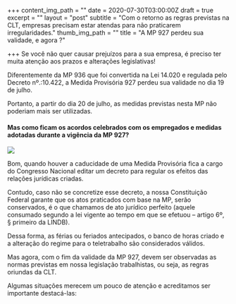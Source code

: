 +++
content_img_path = ""
date = 2020-07-30T03:00:00Z
draft = true
excerpt = ""
layout = "post"
subtitle = "Com o retorno as regras previstas na CLT, empresas precisam estar atendas para não praticarem irregularidades."
thumb_img_path = ""
title = "A MP 927 perdeu sua validade, e agora ?"

+++
Se você não quer causar prejuízos para a sua empresa, é preciso ter muita atenção aos prazos e alterações legislativas!

Diferentemente da MP 936 que foi convertida na Lei 14.020 e regulada pelo Decreto nº.:10.422, a Medida Provisória 927 perdeu sua validade no dia 19 de julho.

Portanto, a partir do dia 20 de julho, as medidas previstas nesta MP não poderiam mais ser utilizadas.

#### Mas como ficam os acordos celebrados com os empregados e medidas adotadas durante a vigência da MP 927?

![](/images/aliviando-o-estresse-no-local-de-trabalho_1098-16755.jpg)

Bom, quando houver a caducidade de uma Medida Provisória fica a cargo do Congresso Nacional editar um decreto para regular os efeitos das relações jurídicas criadas.

Contudo, caso não se concretize esse decreto, a nossa Constituição Federal garante que os atos praticados com base na MP, serão conservados, é o que chamamos de ato jurídico perfeito (aquele consumado segundo a lei vigente ao tempo em que se efetuou – artigo 6º, § primeiro da LINDB).

Dessa forma, as férias ou feriados antecipados, o banco de horas criado e a alteração do regime para o teletrabalho são considerados válidos.

Mas agora, com o fim da validade da MP 927, devem ser observadas as normas previstas em nossa legislação trabalhistas, ou seja, as regras oriundas da CLT.

Algumas situações merecem um pouco de atenção e acreditamos ser importante destacá-las: